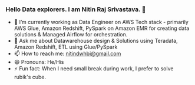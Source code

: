 ### Hello Data explorers. I am Nitin Raj Srivastava. 👋

- 🔭 I’m currently working as Data Engineer on AWS Tech stack - primarily AWS Glue, Amazon Redshift, PySpark on Amazon EMR for creating data solutions & Managed Airflow for orchestration.
- 💬 Ask me about Datawarehouse design & Solutions using Teradata, Amazon Redshift, ETL using Glue/PySpark 
- 📫 How to reach me: nitindwhbi@gmail.com
- 😄 Pronouns: He/His
- ⚡ Fun fact: When I need small break during work, I prefer to solve rubik's cube.
